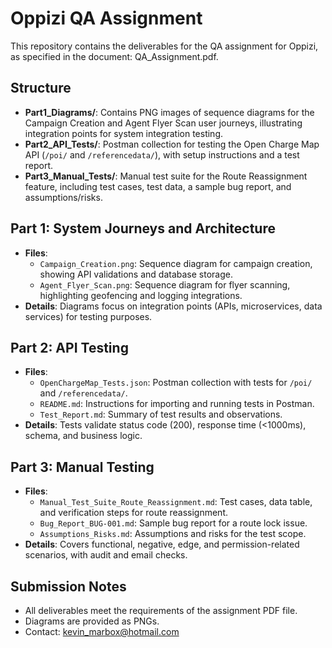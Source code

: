 # Oppizi QA Assignment

This repository contains the deliverables for the QA assignment for Oppizi, as specified in the document: QA_Assignment.pdf.

## Structure
- **Part1_Diagrams/**: Contains PNG images of sequence diagrams for the Campaign Creation and Agent Flyer Scan user journeys, illustrating integration points for system integration testing.
- **Part2_API_Tests/**: Postman collection for testing the Open Charge Map API (`/poi/` and `/referencedata/`), with setup instructions and a test report.
- **Part3_Manual_Tests/**: Manual test suite for the Route Reassignment feature, including test cases, test data, a sample bug report, and assumptions/risks.

## Part 1: System Journeys and Architecture
- **Files**: 
  - `Campaign_Creation.png`: Sequence diagram for campaign creation, showing API validations and database storage.
  - `Agent_Flyer_Scan.png`: Sequence diagram for flyer scanning, highlighting geofencing and logging integrations.
- **Details**: Diagrams focus on integration points (APIs, microservices, data services) for testing purposes.

## Part 2: API Testing
- **Files**:
  - `OpenChargeMap_Tests.json`: Postman collection with tests for `/poi/` and `/referencedata/`.
  - `README.md`: Instructions for importing and running tests in Postman.
  - `Test_Report.md`: Summary of test results and observations.
- **Details**: Tests validate status code (200), response time (<1000ms), schema, and business logic.

## Part 3: Manual Testing
- **Files**:
  - `Manual_Test_Suite_Route_Reassignment.md`: Test cases, data table, and verification steps for route reassignment.
  - `Bug_Report_BUG-001.md`: Sample bug report for a route lock issue.
  - `Assumptions_Risks.md`: Assumptions and risks for the test scope.
- **Details**: Covers functional, negative, edge, and permission-related scenarios, with audit and email checks.

## Submission Notes
- All deliverables meet the requirements of the assignment PDF file.
- Diagrams are provided as PNGs.
- Contact: kevin_marbox@hotmail.com 
